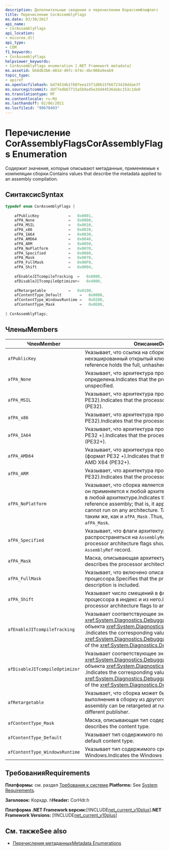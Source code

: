 ```yaml
---
description: Дополнительные сведения о перечислении Корассемблифлагс
title: Перечисление CorAssemblyFlags
ms.date: 03/30/2017
api_name:
- CorAssemblyFlags
api_location:
- mscoree.dll
api_type:
- COM
f1_keywords:
- CorAssemblyFlags
helpviewer_keywords:
- CorAssemblyFlags enumeration [.NET Framework metadata]
ms.assetid: bb8db3b6-d81d-49fc-b74c-dbc908a9eab9
topic_type:
- apiref
ms.openlocfilehash: bd74534b1f607eea15f1d8615f66723428ddae3f
ms.sourcegitcommit: ddf7edb67715a5b9a45e3dd44536dabc153c1de0
ms.translationtype: MT
ms.contentlocale: ru-RU
ms.lasthandoff: 02/06/2021
ms.locfileid: "99678493"
---
```

# <a name="corassemblyflags-enumeration"></a><span data-ttu-id="98f63-103">Перечисление CorAssemblyFlags</span><span class="sxs-lookup"><span data-stu-id="98f63-103">CorAssemblyFlags Enumeration</span></span>

<span data-ttu-id="98f63-104">Содержит значения, которые описывают метаданные, применяемые к компиляции сборки.</span><span class="sxs-lookup"><span data-stu-id="98f63-104">Contains values that describe the metadata applied to an assembly compilation.</span></span>  
  
## <a name="syntax"></a><span data-ttu-id="98f63-105">Синтаксис</span><span class="sxs-lookup"><span data-stu-id="98f63-105">Syntax</span></span>  
  
```cpp  
typedef enum CorAssemblyFlags {  
  
    afPublicKey             =   0x0001,  
    afPA_None               =   0x0000,  
    afPA_MSIL               =   0x0010,  
    afPA_x86                =   0x0020,  
    afPA_IA64               =   0x0030,  
    afPA_AMD64              =   0x0040,  
    afPA_ARM                =   0x0050,  
    afPA_NoPlatform         =   0x0070,  
    afPA_Specified          =   0x0080,  
    afPA_Mask               =   0x0070,  
    afPA_FullMask           =   0x00F0,  
    afPA_Shift              =   0x0004,  
  
    afEnableJITcompileTracking  =   0x8000,  
    afDisableJITcompileOptimizer=   0x4000,  
  
    afRetargetable          =   0x0100,  
    afContentType_Default        =   0x0000,  
    afContentType_WindowsRuntime =   0x0200,  
    afContentType_Mask           =   0x0E00,  
  
} CorAssemblyFlags;  
```  
  
## <a name="members"></a><span data-ttu-id="98f63-106">Члены</span><span class="sxs-lookup"><span data-stu-id="98f63-106">Members</span></span>  
  
|<span data-ttu-id="98f63-107">Член</span><span class="sxs-lookup"><span data-stu-id="98f63-107">Member</span></span>|<span data-ttu-id="98f63-108">Описание</span><span class="sxs-lookup"><span data-stu-id="98f63-108">Description</span></span>|  
|------------|-----------------|  
|`afPublicKey`|<span data-ttu-id="98f63-109">Указывает, что ссылка на сборку содержит полный, нехэшированный открытый ключ.</span><span class="sxs-lookup"><span data-stu-id="98f63-109">Indicates that the assembly reference holds the full, unhashed public key.</span></span>|  
|`afPA_None`|<span data-ttu-id="98f63-110">Указывает, что архитектура процессора не определена.</span><span class="sxs-lookup"><span data-stu-id="98f63-110">Indicates that the processor architecture is unspecified.</span></span>|  
|`afPA_MSIL`|<span data-ttu-id="98f63-111">Указывает, что архитектура процессора нейтральна (формат PE32).</span><span class="sxs-lookup"><span data-stu-id="98f63-111">Indicates that the processor architecture is neutral (PE32).</span></span>|  
|`afPA_x86`|<span data-ttu-id="98f63-112">Указывает, что архитектура процессора — x86 (формат PE32).</span><span class="sxs-lookup"><span data-stu-id="98f63-112">Indicates that the processor architecture is x86 (PE32).</span></span>|  
|`afPA_IA64`|<span data-ttu-id="98f63-113">Указывает, что архитектура процессора — Itanium (формат PE32 +).</span><span class="sxs-lookup"><span data-stu-id="98f63-113">Indicates that the processor architecture is Itanium (PE32+).</span></span>|  
|`afPA_AMD64`|<span data-ttu-id="98f63-114">Указывает, что архитектура процессора — это AMD x64 (формат PE32 +).</span><span class="sxs-lookup"><span data-stu-id="98f63-114">Indicates that the processor architecture is AMD X64 (PE32+).</span></span>|  
|`afPA_ARM`|<span data-ttu-id="98f63-115">Указывает, что архитектура процессора — ARM (формат PE32).</span><span class="sxs-lookup"><span data-stu-id="98f63-115">Indicates that the processor architecture is ARM (PE32).</span></span>|  
|`afPA_NoPlatform`|<span data-ttu-id="98f63-116">Указывает, что сборка является ссылочной сборкой; то есть он применяется к любой архитектуре, но не может работать в любой архитектуре.</span><span class="sxs-lookup"><span data-stu-id="98f63-116">Indicates that the assembly is a reference assembly; that is, it applies to any architecture but cannot run on any architecture.</span></span> <span data-ttu-id="98f63-117">Таким образом, флаг будет таким же, как и `afPA_Mask` .</span><span class="sxs-lookup"><span data-stu-id="98f63-117">Thus, the flag is the same as `afPA_Mask`.</span></span>|  
|`afPA_Specified`|<span data-ttu-id="98f63-118">Указывает, что флаги архитектуры процессора должны распространяться на `AssemblyRef` запись.</span><span class="sxs-lookup"><span data-stu-id="98f63-118">Indicates that the processor architecture flags should be propagated to the `AssemblyRef` record.</span></span>|  
|`afPA_Mask`|<span data-ttu-id="98f63-119">Маска, описывающая архитектуру процессора.</span><span class="sxs-lookup"><span data-stu-id="98f63-119">A mask that describes the processor architecture.</span></span>|  
|`afPA_FullMask`|<span data-ttu-id="98f63-120">Указывает, что включено описание архитектуры процессора.</span><span class="sxs-lookup"><span data-stu-id="98f63-120">Specifies that the processor architecture description is included.</span></span>|  
|`afPA_Shift`|<span data-ttu-id="98f63-121">Указывает число смещений в флагах архитектуры процессора в индекс и из него.</span><span class="sxs-lookup"><span data-stu-id="98f63-121">Indicates a shift count in the processor architecture flags to and from the index.</span></span>|  
|`afEnableJITcompileTracking`|<span data-ttu-id="98f63-122">Указывает соответствующее значение из <xref:System.Diagnostics.DebuggableAttribute.DebuggingModes> объекта <xref:System.Diagnostics.DebuggableAttribute> .</span><span class="sxs-lookup"><span data-stu-id="98f63-122">Indicates the corresponding value from the <xref:System.Diagnostics.DebuggableAttribute.DebuggingModes> of the <xref:System.Diagnostics.DebuggableAttribute>.</span></span>|  
|`afDisableJITcompileOptimizer`|<span data-ttu-id="98f63-123">Указывает соответствующее значение из <xref:System.Diagnostics.DebuggableAttribute.DebuggingModes> объекта <xref:System.Diagnostics.DebuggableAttribute> .</span><span class="sxs-lookup"><span data-stu-id="98f63-123">Indicates the corresponding value from the <xref:System.Diagnostics.DebuggableAttribute.DebuggingModes> of the <xref:System.Diagnostics.DebuggableAttribute>.</span></span>|  
|`afRetargetable`|<span data-ttu-id="98f63-124">Указывает, что сборка может быть перенацелена во время выполнения в сборку из другого издателя.</span><span class="sxs-lookup"><span data-stu-id="98f63-124">Indicates that the assembly can be retargeted at run time to an assembly from a different publisher.</span></span>|  
|`afContentType_Mask`|<span data-ttu-id="98f63-125">Маска, описывающая тип содержимого.</span><span class="sxs-lookup"><span data-stu-id="98f63-125">A mask that describes the content type.</span></span>|  
|`afContentType_Default`|<span data-ttu-id="98f63-126">Указывает тип содержимого по умолчанию.</span><span class="sxs-lookup"><span data-stu-id="98f63-126">Indicates the default content type.</span></span>|  
|`afContentType_WindowsRuntime`|<span data-ttu-id="98f63-127">Указывает тип содержимого среда выполнения Windows.</span><span class="sxs-lookup"><span data-stu-id="98f63-127">Indicates the Windows Runtime content type.</span></span>|  
  
## <a name="requirements"></a><span data-ttu-id="98f63-128">Требования</span><span class="sxs-lookup"><span data-stu-id="98f63-128">Requirements</span></span>  

 <span data-ttu-id="98f63-129">**Платформы:** см. раздел [Требования к системе](../../get-started/system-requirements.md).</span><span class="sxs-lookup"><span data-stu-id="98f63-129">**Platforms:** See [System Requirements](../../get-started/system-requirements.md).</span></span>  
  
 <span data-ttu-id="98f63-130">**Заголовок:** Корхдр. h</span><span class="sxs-lookup"><span data-stu-id="98f63-130">**Header:** CorHdr.h</span></span>  
  
 <span data-ttu-id="98f63-131">**Платформа .NET Framework версии:**[!INCLUDE[net_current_v10plus](../../../../includes/net-current-v10plus-md.md)]</span><span class="sxs-lookup"><span data-stu-id="98f63-131">**.NET Framework Versions:** [!INCLUDE[net_current_v10plus](../../../../includes/net-current-v10plus-md.md)]</span></span>  
  
## <a name="see-also"></a><span data-ttu-id="98f63-132">См. также</span><span class="sxs-lookup"><span data-stu-id="98f63-132">See also</span></span>

- [<span data-ttu-id="98f63-133">Перечисления метаданных</span><span class="sxs-lookup"><span data-stu-id="98f63-133">Metadata Enumerations</span></span>](metadata-enumerations.md)
